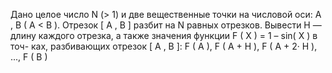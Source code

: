  Дано целое число N (> 1) и две вещественные точки на числовой оси:
 A , B ( A < B ). Отрезок [ A , B ] разбит на N равных отрезков. Вывести H —
 длину каждого отрезка, а также значения функции F ( X ) = 1 – sin( X ) в точ-
 ках, разбивающих отрезок [ A , B ]:
 F ( A ), F ( A + H ), F ( A + 2· H ), ..., F ( B )

